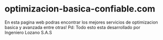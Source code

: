 # optimizacion-basica-confiable.com
En esta pagina web podras encontrar los mejores servicios de optimizacion basica y avanzada entre otras! Pd: Todo esto esta desarrollado por Ingeniero Lozano S.A.S
